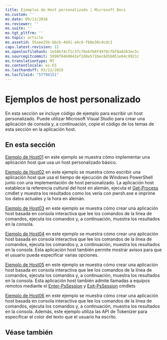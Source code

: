 ```yaml
---
title: Ejemplos de Host personalizado | Microsoft Docs
ms.custom: ''
ms.date: 09/13/2016
ms.reviewer: ''
ms.suite: ''
ms.tgt_pltfrm: ''
ms.topic: article
ms.assetid: 55aee25b-bbcb-4d41-a4c0-fb8e30c4cdc1
caps.latest.revision: 11
ms.openlocfilehash: 1e58b74cf1c37c70ebfb0f4970cfbf8a8263ec5c
ms.sourcegitcommit: 5990f04b8042ef2d8e571bec6d5b051e64c9921c
ms.translationtype: MT
ms.contentlocale: es-ES
ms.lasthandoff: 03/12/2019
ms.locfileid: "57794151"
---
```

# <a name="custom-host-samples"></a>Ejemplos de host personalizado

En esta sección se incluye código de ejemplo para escribir un host personalizado. Puede utilizar Microsoft Visual Studio para crear una aplicación de consola y, a continuación, copie el código de los temas de esta sección en la aplicación host.

## <a name="in-this-section"></a>En esta sección

 [Ejemplo de Host01](./host01-sample.md) en este ejemplo se muestra cómo implementar una aplicación host que usa un host personalizado básico.

 [Ejemplo de Host02](./host02-sample.md) en este ejemplo se muestra cómo escribir una aplicación host que usa el tiempo de ejecución de Windows PowerShell junto con una implementación de host personalizado. La aplicación host establece la referencia cultural del host en alemán, ejecuta el [Get-Process](/powershell/module/Microsoft.PowerShell.Management/Get-Process) cmdlet y muestra los resultados como los vería con pwrsh.exe e imprime los datos actuales y la hora en alemán.

 [Ejemplo de Host03](./host03-sample.md) en este ejemplo se muestra cómo crear una aplicación host basada en consola interactiva que lee los comandos de la línea de comandos, ejecuta los comandos y, a continuación, muestra los resultados en la consola.

 [Ejemplo de Host04](./host04-sample.md) en este ejemplo se muestra cómo crear una aplicación host basada en consola interactiva que lee los comandos de la línea de comandos, ejecuta los comandos y, a continuación, muestra los resultados en la consola. Esta aplicación host también permite mostrar avisos para que el usuario pueda especificar varias opciones.

 [Ejemplo de Host05](./host05-sample.md) en este ejemplo se muestra cómo crear una aplicación host basada en consola interactiva que lee los comandos de la línea de comandos, ejecuta los comandos y, a continuación, muestra los resultados en la consola. Esta aplicación host también admite llamadas a equipos remotos mediante el [Enter-PsSession](/powershell/module/Microsoft.PowerShell.Core/Enter-PSSession) y [Exit-PsSession](/powershell/module/Microsoft.PowerShell.Core/Exit-PSSession) cmdlets

 [Ejemplo de Host06](./host06-sample.md) en este ejemplo se muestra cómo crear una aplicación host basada en consola interactiva que lee los comandos de la línea de comandos, ejecuta los comandos y, a continuación, muestra los resultados en la consola. Además, este ejemplo utiliza las API de Tokenizer para especificar el color del texto que el usuario ha escrito.

## <a name="see-also"></a>Véase también
